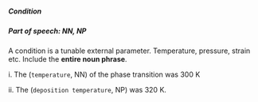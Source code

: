 ##### Condition

##### Part of speech: NN, NP

A condition is a tunable external parameter. Temperature, pressure, strain etc. Include the **entire noun phrase**.

i. The (`temperature`, NN) of the phase transition was 300 K

ii. The (`deposition temperature`, NP) was 320 K.
